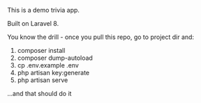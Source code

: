 This is a demo trivia app.

Built on Laravel 8.

You know the drill - once you pull this repo, go to project dir and:
1) composer install
2) composer dump-autoload
3) cp .env.example .env 
4) php artisan key:generate
5) php artisan serve

...and that should do it


